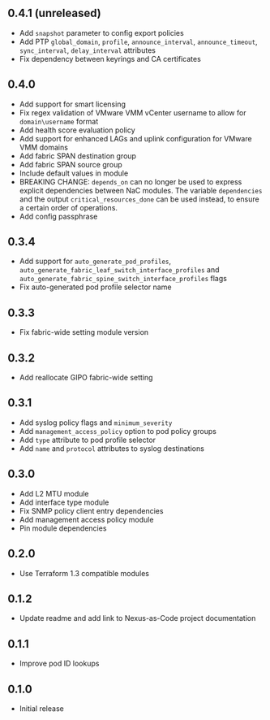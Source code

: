 ## 0.4.1 (unreleased)

- Add `snapshot` parameter to config export policies
- Add PTP `global_domain`, `profile`, `announce_interval`, `announce_timeout`, `sync_interval`, `delay_interval` attributes
- Fix dependency between keyrings and CA certificates

## 0.4.0

- Add support for smart licensing
- Fix regex validation of VMware VMM vCenter username to allow for `domain\username` format
- Add health score evaluation policy
- Add support for enhanced LAGs and uplink configuration for VMware VMM domains
- Add fabric SPAN destination group
- Add fabric SPAN source group
- Include default values in module
- BREAKING CHANGE: `depends_on` can no longer be used to express explicit dependencies between NaC modules. The variable `dependencies` and the output `critical_resources_done` can be used instead, to ensure a certain order of operations.
- Add config passphrase

## 0.3.4

- Add support for `auto_generate_pod_profiles`, `auto_generate_fabric_leaf_switch_interface_profiles` and `auto_generate_fabric_spine_switch_interface_profiles` flags
- Fix auto-generated pod profile selector name

## 0.3.3

- Fix fabric-wide setting module version

## 0.3.2

- Add reallocate GIPO fabric-wide setting

## 0.3.1

- Add syslog policy flags and `minimum_severity`
- Add `management_access_policy` option to pod policy groups
- Add `type` attribute to pod profile selector
- Add `name` and `protocol` attributes to syslog destinations

## 0.3.0

- Add L2 MTU module
- Add interface type module
- Fix SNMP policy client entry dependencies
- Add management access policy module
- Pin module dependencies

## 0.2.0

- Use Terraform 1.3 compatible modules

## 0.1.2

- Update readme and add link to Nexus-as-Code project documentation

## 0.1.1

- Improve pod ID lookups

## 0.1.0

- Initial release
